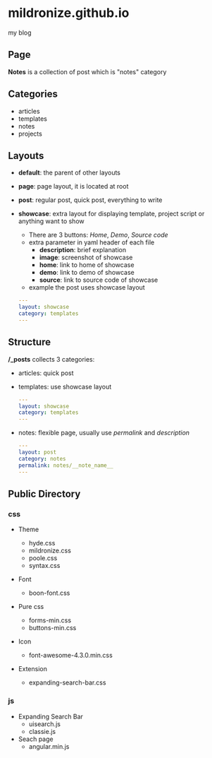# mildronize.github.io
my blog

## Page
**Notes** is a collection of post which is "notes" category

## Categories
- articles
- templates
- notes
- projects

## Layouts
- **default**: the parent of other layouts
- **page**: page layout, it is located at root
- **post**: regular post, quick post, everything to write

- **showcase**: extra layout for displaying template, project script or anything want to show
    - There are 3 buttons: *Home*, *Demo*, *Source code*
    - extra parameter in yaml header of each file
        - **description**: brief explanation
        - **image**: screenshot of showcase
        - **home**: link to home of showcase
        - **demo**: link to demo of showcase
        - **source**: link to source code of showcase
    - example the post uses showcase layout

    ```yaml
    ---
    layout: showcase
    category: templates
    ---
    ```

## Structure
**/_posts** collects 3 categories:
- articles: quick post
- templates: use showcase layout

    ```yaml
    ---
    layout: showcase
    category: templates
    ---
    ```
- notes: flexible page, usually use *permalink* and *description*

    ```yaml
    ---
    layout: post
    category: notes
    permalink: notes/__note_name__
    ---
    ```

## Public Directory
### css
- Theme
    - hyde.css
    - mildronize.css
    - poole.css
    - syntax.css
- Font
    - boon-font.css
- Pure css
    - forms-min.css
    - buttons-min.css

- Icon
    - font-awesome-4.3.0.min.css
- Extension
    - expanding-search-bar.css

### js
- Expanding Search Bar
    - uisearch.js
    - classie.js
- Seach page
    - angular.min.js
